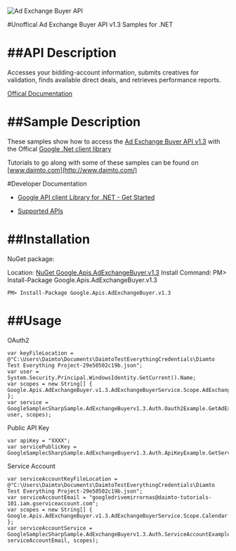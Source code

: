 ﻿![Ad Exchange Buyer API](https://www.google.com/images/icons/product/doubleclick-32.gif)

#Unoffical Ad Exchange Buyer API v1.3 Samples for .NET  

##API Description
=============

Accesses your bidding-account information, submits creatives for validation, finds available direct deals, and retrieves performance reports.

[Offical Documentation](https://developers.google.com/ad-exchange/buyer-rest)

##Sample Description
=============

These samples show how to access the [Ad Exchange Buyer API v1.3](https://developers.google.com/ad-exchange/buyer-rest) with the Offical [Google .Net client library](https://github.com/google/google-api-dotnet-client)

Tutorials to go along with some of these samples can be found on [www.daimto.com](http://www.daimto.com/)

#Developer Documentation

* [Google API client Library for .NET - Get Started](https://developers.google.com/api-client-library/dotnet/get_started)

* [Supported APIs](https://developers.google.com/api-client-library/dotnet/apis/)

##Installation
=================================

NuGet package:

Location: [NuGet Google.Apis.AdExchangeBuyer.v1.3](https://www.nuget.org/packages/Google.Apis.AdExchangeBuyer.v1.3)
Install Command: PM>  Install-Package Google.Apis.AdExchangeBuyer.v1.3

```
PM> Install-Package Google.Apis.AdExchangeBuyer.v1.3
```

##Usage
=================================

OAuth2
```
var keyFileLocation = @"C:\Users\Daimto\Documents\DaimtoTestEverythingCredentials\Diamto Test Everything Project-29e50502c19b.json";
var user = System.Security.Principal.WindowsIdentity.GetCurrent().Name;
var scopes = new String[] { Google.Apis.AdExchangeBuyer.v1.3.AdExchangeBuyerService.Scope.AdExchangeBuyerReadonly };
var service = GoogleSamplecSharpSample.AdExchangeBuyerv1.3.Auth.Oauth2Example.GetAdExchangeBuyerService(keyFileLocation, user, scopes);
```
Public API Key
```
var apiKey = "XXXX";
var servicePublicKey = GoogleSamplecSharpSample.AdExchangeBuyerv1.3.Auth.ApiKeyExample.GetService(apiKey);
```
Service Account
```
var serviceAccountKeyFileLocation = @"C:\Users\Daimto\Documents\DaimtoTestEverythingCredentials\Diamto Test Everything Project-29e50502c19b.json";
var serviceAccountEmail = "googledrivemirrornas@daimto-tutorials-101.iam.gserviceaccount.com";
var scopes = new String[] { Google.Apis.AdExchangeBuyer.v1.3.AdExchangeBuyerService.Scope.Calendar };            
var serviceAccountService = GoogleSamplecSharpSample.AdExchangeBuyerv1.3.Auth.ServiceAccountExample.AuthenticateServiceAccount(serviceAccountKeyFileLocation, serviceAccountEmail, scopes);
```
